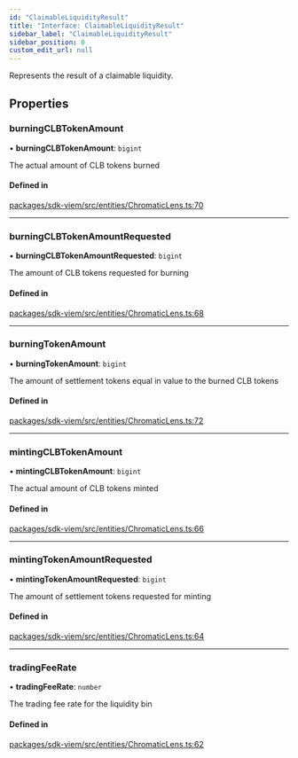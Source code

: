 ```yaml
---
id: "ClaimableLiquidityResult"
title: "Interface: ClaimableLiquidityResult"
sidebar_label: "ClaimableLiquidityResult"
sidebar_position: 0
custom_edit_url: null
---
```


Represents the result of a claimable liquidity.

## Properties

### burningCLBTokenAmount

• **burningCLBTokenAmount**: `bigint`

The actual amount of CLB tokens burned

#### Defined in

[packages/sdk-viem/src/entities/ChromaticLens.ts:70](https://github.com/chromatic-protocol/sdk/blob/2222c20/packages/sdk-viem/src/entities/ChromaticLens.ts#L70)

___

### burningCLBTokenAmountRequested

• **burningCLBTokenAmountRequested**: `bigint`

The amount of CLB tokens requested for burning

#### Defined in

[packages/sdk-viem/src/entities/ChromaticLens.ts:68](https://github.com/chromatic-protocol/sdk/blob/2222c20/packages/sdk-viem/src/entities/ChromaticLens.ts#L68)

___

### burningTokenAmount

• **burningTokenAmount**: `bigint`

The amount of settlement tokens equal in value to the burned CLB tokens

#### Defined in

[packages/sdk-viem/src/entities/ChromaticLens.ts:72](https://github.com/chromatic-protocol/sdk/blob/2222c20/packages/sdk-viem/src/entities/ChromaticLens.ts#L72)

___

### mintingCLBTokenAmount

• **mintingCLBTokenAmount**: `bigint`

The actual amount of CLB tokens minted

#### Defined in

[packages/sdk-viem/src/entities/ChromaticLens.ts:66](https://github.com/chromatic-protocol/sdk/blob/2222c20/packages/sdk-viem/src/entities/ChromaticLens.ts#L66)

___

### mintingTokenAmountRequested

• **mintingTokenAmountRequested**: `bigint`

The amount of settlement tokens requested for minting

#### Defined in

[packages/sdk-viem/src/entities/ChromaticLens.ts:64](https://github.com/chromatic-protocol/sdk/blob/2222c20/packages/sdk-viem/src/entities/ChromaticLens.ts#L64)

___

### tradingFeeRate

• **tradingFeeRate**: `number`

The trading fee rate for the liquidity bin

#### Defined in

[packages/sdk-viem/src/entities/ChromaticLens.ts:62](https://github.com/chromatic-protocol/sdk/blob/2222c20/packages/sdk-viem/src/entities/ChromaticLens.ts#L62)
